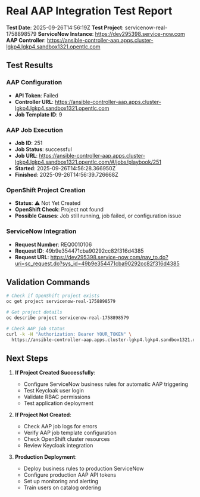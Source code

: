 # Real AAP Integration Test Report

**Test Date**: 2025-09-26T14:56:19Z
**Test Project**: servicenow-real-1758898579
**ServiceNow Instance**: https://dev295398.service-now.com
**AAP Controller**: https://ansible-controller-aap.apps.cluster-lgkp4.lgkp4.sandbox1321.opentlc.com

## Test Results

### AAP Configuration
- **API Token**: Failed
- **Controller URL**: https://ansible-controller-aap.apps.cluster-lgkp4.lgkp4.sandbox1321.opentlc.com
- **Job Template ID**: 9

### AAP Job Execution
- **Job ID**: 251
- **Job Status**: successful
- **Job URL**: https://ansible-controller-aap.apps.cluster-lgkp4.lgkp4.sandbox1321.opentlc.com/#/jobs/playbook/251
- **Started**: 2025-09-26T14:56:28.366950Z
- **Finished**: 2025-09-26T14:56:39.726668Z

### OpenShift Project Creation
- **Status**: ⚠️ Not Yet Created
- **OpenShift Check**: Project not found
- **Possible Causes**: Job still running, job failed, or configuration issue

### ServiceNow Integration
- **Request Number**: REQ0010106
- **Request ID**: 49b9e354471cba90292cc82f316d4385
- **Request URL**: https://dev295398.service-now.com/nav_to.do?uri=sc_request.do?sys_id=49b9e354471cba90292cc82f316d4385

## Validation Commands

```bash
# Check if OpenShift project exists
oc get project servicenow-real-1758898579

# Get project details
oc describe project servicenow-real-1758898579

# Check AAP job status
curl -k -H "Authorization: Bearer YOUR_TOKEN" \
  https://ansible-controller-aap.apps.cluster-lgkp4.lgkp4.sandbox1321.opentlc.com/api/v2/jobs/251/
```

## Next Steps

1. **If Project Created Successfully**:
   - Configure ServiceNow business rules for automatic AAP triggering
   - Test Keycloak user login
   - Validate RBAC permissions
   - Test application deployment

2. **If Project Not Created**:
   - Check AAP job logs for errors
   - Verify AAP job template configuration
   - Check OpenShift cluster resources
   - Review Keycloak integration

3. **Production Deployment**:
   - Deploy business rules to production ServiceNow
   - Configure production AAP API tokens
   - Set up monitoring and alerting
   - Train users on catalog ordering
